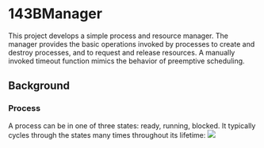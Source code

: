 # 143BManager
This project develops a simple process and resource manager. The manager provides the basic operations invoked by processes to create and destroy processes, and to request and release resources. A manually invoked timeout function mimics the behavior of preemptive scheduling. 

## Background
### Process
A process can be in one of three states: ready, running, blocked. It typically cycles through the states many times throughout its lifetime:
<img src="https://i.ibb.co/3MX25Vf/ch1img1v2.png" />
